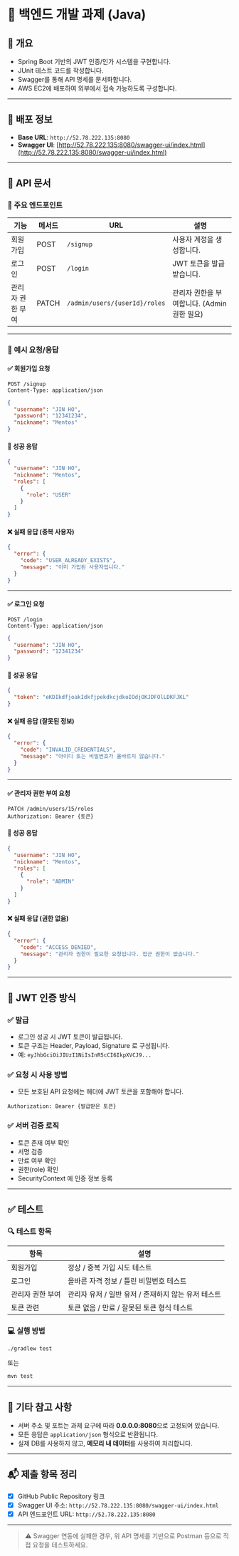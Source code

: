 # 📌 백엔드 개발 과제 (Java)

## 📖 개요

- Spring Boot 기반의 JWT 인증/인가 시스템을 구현합니다.
- JUnit 테스트 코드를 작성합니다.
- Swagger를 통해 API 명세를 문서화합니다.
- AWS EC2에 배포하여 외부에서 접속 가능하도록 구성합니다.

---

## 🚀 배포 정보

- **Base URL**: `http://52.78.222.135:8080`
- **Swagger UI**: [http://52.78.222.135:8080/swagger-ui/index.html](http://52.78.222.135:8080/swagger-ui/index.html)

---

## 📘 API 문서

### 📌 주요 엔드포인트

| 기능              | 메서드 | URL                                      | 설명                                           |
|-------------------|--------|-------------------------------------------|------------------------------------------------|
| 회원가입          | POST   | `/signup`                                 | 사용자 계정을 생성합니다.                      |
| 로그인            | POST   | `/login`                                  | JWT 토큰을 발급받습니다.                       |
| 관리자 권한 부여 | PATCH  | `/admin/users/{userId}/roles`             | 관리자 권한을 부여합니다. (Admin 권한 필요)    |

---

### 🧪 예시 요청/응답

#### ✅ 회원가입 요청

```http
POST /signup
Content-Type: application/json
```

```json
{
  "username": "JIN HO",
  "password": "12341234",
  "nickname": "Mentos"
}
```

#### 🔁 성공 응답

```json
{
  "username": "JIN HO",
  "nickname": "Mentos",
  "roles": [
    {
      "role": "USER"
    }
  ]
}
```

#### ❌ 실패 응답 (중복 사용자)

```json
{
  "error": {
    "code": "USER_ALREADY_EXISTS",
    "message": "이미 가입된 사용자입니다."
  }
}
```

---

#### ✅ 로그인 요청

```http
POST /login
Content-Type: application/json
```

```json
{
  "username": "JIN HO",
  "password": "12341234"
}
```

#### 🔁 성공 응답

```json
{
  "token": "eKDIkdfjoakIdkfjpekdkcjdkoIOdjOKJDFOlLDKFJKL"
}
```

#### ❌ 실패 응답 (잘못된 정보)

```json
{
  "error": {
    "code": "INVALID_CREDENTIALS",
    "message": "아이디 또는 비밀번호가 올바르지 않습니다."
  }
}
```

---

#### ✅ 관리자 권한 부여 요청

```http
PATCH /admin/users/15/roles
Authorization: Bearer {토큰}
```

#### 🔁 성공 응답

```json
{
  "username": "JIN HO",
  "nickname": "Mentos",
  "roles": [
    {
      "role": "ADMIN"
    }
  ]
}
```

#### ❌ 실패 응답 (권한 없음)

```json
{
  "error": {
    "code": "ACCESS_DENIED",
    "message": "관리자 권한이 필요한 요청입니다. 접근 권한이 없습니다."
  }
}
```

---

## 🔐 JWT 인증 방식

### ✅ 발급

- 로그인 성공 시 JWT 토큰이 발급됩니다.
- 토큰 구조는 Header, Payload, Signature 로 구성됩니다.
- 예: `eyJhbGciOiJIUzI1NiIsInR5cCI6IkpXVCJ9...`

### ✅ 요청 시 사용 방법

- 모든 보호된 API 요청에는 헤더에 JWT 토큰을 포함해야 합니다.

```http
Authorization: Bearer {발급받은 토큰}
```

### ✅ 서버 검증 로직

- 토큰 존재 여부 확인
- 서명 검증
- 만료 여부 확인
- 권한(role) 확인
- SecurityContext 에 인증 정보 등록

---

## ✅ 테스트

### 🔍 테스트 항목

| 항목               | 설명                                                                 |
|--------------------|----------------------------------------------------------------------|
| 회원가입           | 정상 / 중복 가입 시도 테스트                                        |
| 로그인             | 올바른 자격 정보 / 틀린 비밀번호 테스트                            |
| 관리자 권한 부여   | 관리자 유저 / 일반 유저 / 존재하지 않는 유저 테스트                |
| 토큰 관련          | 토큰 없음 / 만료 / 잘못된 토큰 형식 테스트                         |

### 💻 실행 방법

```bash
./gradlew test
```

또는

```bash
mvn test
```

---

## 📑 기타 참고 사항

- 서버 주소 및 포트는 과제 요구에 따라 **0.0.0.0:8080**으로 고정되어 있습니다.
- 모든 응답은 `application/json` 형식으로 반환됩니다.
- 실제 DB를 사용하지 않고, **메모리 내 데이터**를 사용하여 처리합니다.

---

## 📬 제출 항목 정리

- [x] GitHub Public Repository 링크
- [x] Swagger UI 주소: `http://52.78.222.135:8080/swagger-ui/index.html`
- [x] API 엔드포인트 URL: `http://52.78.222.135:8080`

---

> ⚠️ Swagger 연동에 실패한 경우, 위 API 명세를 기반으로 Postman 등으로 직접 요청을 테스트하세요.
